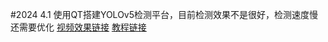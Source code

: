 


#2024 4.1
使用QT搭建YOLOv5检测平台，目前检测效果不是很好，检测速度慢还需要优化
[视频效果链接](https://www.bilibili.com/video/BV1zm411r7vK/?vd_source=bd3a7a6340cc33e03aaa5705fff9cbb2)
[教程链接](http://www.relxdingyilang.cn/index.php/2024/04/01/qt-yolov5%e6%a3%80%e6%b5%8b%e5%b9%b3%e5%8f%b0/)
